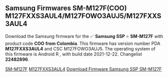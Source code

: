 <h2>Samsung Firmwares SM-M127F(COO) M127FXXS3AUL4/M127FOWO3AUJ5/M127FXXS3AUL4</h2>
Download the Samsung firmware for the ✅ <strong>Samsung SSP </strong> ⭐ <strong>SM-M127F</strong> with product code <strong>COO</strong> <strong> from Colombia</strong>. This firmware has version number PDA <strong>M127FXXS3AUL4</strong> and CSC M127FOWO3AUJ5. The operating system of this firmware is Android R , with build date 2021-12-22. Changelist <strong>22482896</strong>.

[SM-M127F](https://samfirm.shop/samsung/model/SM-M127F)
[M127FXXS3AUL4](https://samfirm.shop/samsung/pda/M127FXXS3AUL4)
[Download Firmware Samsung SSP SM-M127F](https://samfirm.shop/samsung/firmware/483929)
